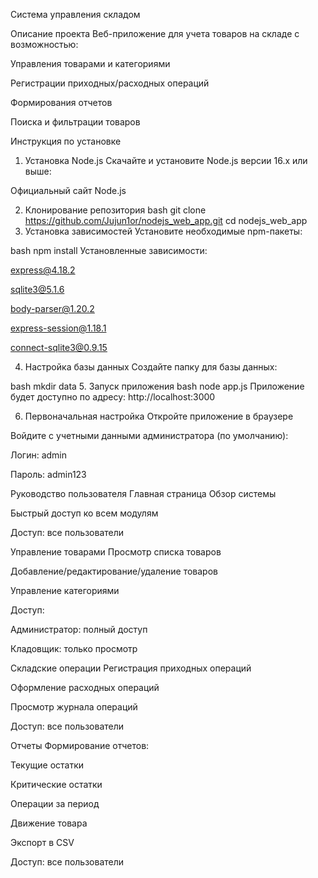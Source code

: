Система управления складом

Описание проекта
Веб-приложение для учета товаров на складе с возможностью:

Управления товарами и категориями

Регистрации приходных/расходных операций

Формирования отчетов

Поиска и фильтрации товаров

Инструкция по установке
1. Установка Node.js
Скачайте и установите Node.js версии 16.x или выше:

Официальный сайт Node.js

2. Клонирование репозитория
bash
git clone https://github.com/Jujun1or/nodejs_web_app.git
cd nodejs_web_app
3. Установка зависимостей
Установите необходимые npm-пакеты:

bash
npm install
Установленные зависимости:

express@4.18.2

sqlite3@5.1.6

body-parser@1.20.2

express-session@1.18.1

connect-sqlite3@0.9.15

4. Настройка базы данных
Создайте папку для базы данных:

bash
mkdir data
5. Запуск приложения
bash
node app.js
Приложение будет доступно по адресу: http://localhost:3000

6. Первоначальная настройка
Откройте приложение в браузере

Войдите с учетными данными администратора (по умолчанию):

Логин: admin

Пароль: admin123

Руководство пользователя
Главная страница
Обзор системы

Быстрый доступ ко всем модулям

Доступ: все пользователи

Управление товарами
Просмотр списка товаров

Добавление/редактирование/удаление товаров

Управление категориями

Доступ:

Администратор: полный доступ

Кладовщик: только просмотр

Складские операции
Регистрация приходных операций

Оформление расходных операций

Просмотр журнала операций

Доступ: все пользователи

Отчеты
Формирование отчетов:

Текущие остатки

Критические остатки

Операции за период

Движение товара

Экспорт в CSV

Доступ: все пользователи
